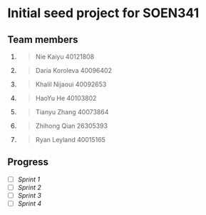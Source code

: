 # Initial seed project for SOEN341

## Team members
1. > Nie Kaiyu              40121808
2. > Daria Koroleva      40096402
3. > Khalil Nijaoui         40092653
4. > HaoYu He             40103802
5. > Tianyu Zhang        40073864
6. > Zhihong Qian        26305393
7. > Ryan Leyland        40015165

## Progress
 - [ ] *Sprint 1*
 - [ ]  *Sprint 2*
 - [ ]  *Sprint 3*
 - [ ]  *Sprint 4*
